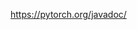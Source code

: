 

<!--
 * @version:
 * @Author:  StevenJokess https://github.com/StevenJokess
 * @Date: 2020-11-13 22:35:42
 * @LastEditors:  StevenJokess https://github.com/StevenJokess
 * @LastEditTime: 2020-11-13 22:35:43
 * @Description:
 * @TODO::
 * @Reference:
-->
https://pytorch.org/javadoc/
